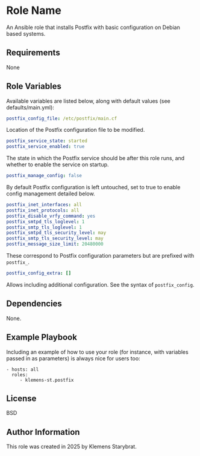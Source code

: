 Role Name
=========

An Ansible role that installs Postfix with basic configuration on Debian based systems.

Requirements
------------

None

Role Variables
--------------

Available variables are listed below, along with default values (see defaults/main.yml):
```yaml
postfix_config_file: /etc/postfix/main.cf
```
Location of the Postfix configuration file to be modified.

```yaml
postfix_service_state: started
postfix_service_enabled: true
```
The state in which the Postfix service should be after this role runs, and whether to enable the service on startup.
```yaml
postfix_manage_config: false
```
By default Postfix configuration is left untouched, set to true to enable config management detailed below.
```yaml
postfix_inet_interfaces: all
postfix_inet_protocols: all
postfix_disable_vrfy_command: yes
postfix_smtpd_tls_loglevel: 1
postfix_smtp_tls_loglevel: 1
postfix_smtpd_tls_security_level: may
postfix_smtp_tls_security_level: may
postfix_message_size_limit: 20480000
```
These correspond to Postfix configuration parameters but are prefixed with `postfix_`.

```yaml
postfix_config_extra: []
```
Allows including additional configuration. See the syntax of `postfix_config`.

Dependencies
------------

None.

Example Playbook
----------------

Including an example of how to use your role (for instance, with variables passed in as parameters) is always nice for users too:

    - hosts: all
      roles:
         - klemens-st.postfix

License
-------

BSD

Author Information
------------------

This role was created in 2025 by Klemens Starybrat.
